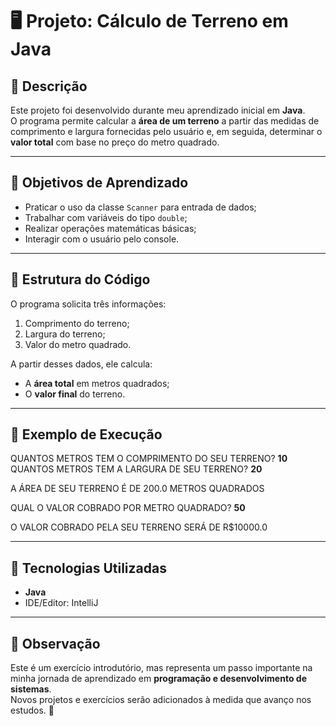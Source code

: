 # 🖥️ Projeto: Cálculo de Terreno em Java

## 📌 Descrição
Este projeto foi desenvolvido durante meu aprendizado inicial em **Java**.  
O programa permite calcular a **área de um terreno** a partir das medidas de comprimento e largura fornecidas pelo usuário e, em seguida, determinar o **valor total** com base no preço do metro quadrado.

---

## 🎯 Objetivos de Aprendizado
- Praticar o uso da classe `Scanner` para entrada de dados;  
- Trabalhar com variáveis do tipo `double`;  
- Realizar operações matemáticas básicas;  
- Interagir com o usuário pelo console.

---

## 📂 Estrutura do Código
O programa solicita três informações:  
1. Comprimento do terreno;  
2. Largura do terreno;  
3. Valor do metro quadrado.  

A partir desses dados, ele calcula:  
- A **área total** em metros quadrados;  
- O **valor final** do terreno.  

---

## 📖 Exemplo de Execução
QUANTOS METROS TEM O COMPRIMENTO DO SEU TERRENO? **10**
QUANTOS METROS TEM A LARGURA DE SEU TERRENO? **20**

A ÁREA DE SEU TERRENO É DE 200.0 METROS QUADRADOS

QUAL O VALOR COBRADO POR METRO QUADRADO? **50**

O VALOR COBRADO PELA SEU TERRENO SERÁ DE R$10000.0

---

## 🚀 Tecnologias Utilizadas
- **Java**  
- IDE/Editor: IntelliJ

---

## 📌 Observação
Este é um exercício introdutório, mas representa um passo importante na minha jornada de aprendizado em **programação e desenvolvimento de sistemas**.  
Novos projetos e exercícios serão adicionados à medida que avanço nos estudos. 🚀

